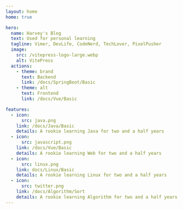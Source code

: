 ```yaml
---
layout: home
home: true

hero:
  name: Harvey's Blog
  text: Used for personal learning
  tagline: Vimer, DevLife, CodeNerd, TechLover, PixelPusher
  image:
    src: /vitepress-logo-large.webp
    alt: VitePress
  actions:
    - theme: brand
      text: Backend
      link: /docs/SpringBoot/Basic
    - theme: alt
      text: Frontend
      link: /docs/Vue/Basic

features:
  - icon:
      src: java.png
    link: /docs/Java/Basic
    details: A rookie learning Java for two and a half years
  - icon:
      src: javascript.png
    link: /docs/Vue/Basic
    details: A rookie learning Web for two and a half years
  - icon:
      src: linux.png
    link: docs/Linux/Basic
    details: A rookie learning Linux for two and a half years
  - icon:
      src: twitter.png
    link: /docs/Algorithm/Sort
    details: A rookie learning Algorithm for two and a half years
---
```


<style>
:root {
  --vp-home-hero-name-color: transparent;
  --vp-home-hero-name-background: -webkit-linear-gradient(120deg, #bd34fe 30%, #41d1ff);

  --vp-home-hero-image-background-image: linear-gradient(-45deg, #bd34fe 50%, #47caff 50%);
  --vp-home-hero-image-filter: blur(44px);
}

@media (min-width: 640px) {
  :root {
    --vp-home-hero-image-filter: blur(56px);
  }
}

@media (min-width: 960px) {
  :root {
    --vp-home-hero-image-filter: blur(68px);
  }
}
</style>

